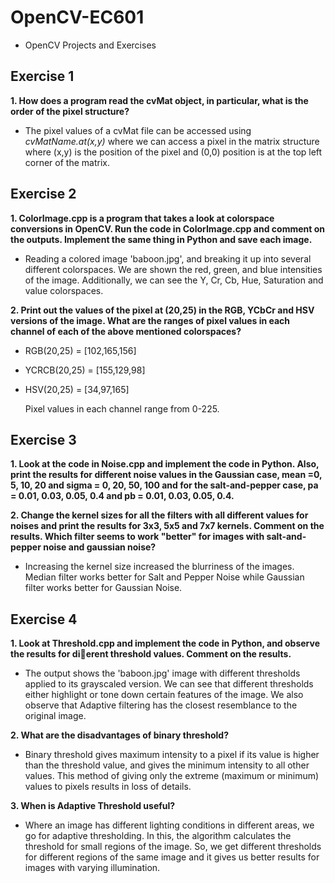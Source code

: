 # OpenCV-EC601
  - OpenCV Projects and Exercises

## Exercise 1

**1. How does a program read the cvMat object, in particular, what is the order of the pixel structure?**

- The pixel values of a cvMat file can be accessed using _cvMatName.at(x,y)_ where we can access a pixel in the matrix structure where (x,y) is the position of the pixel and (0,0) position is at the top left corner of the matrix.

## Exercise 2

**1. ColorImage.cpp is a program that takes a look at colorspace conversions in OpenCV. Run the code in ColorImage.cpp and comment on the outputs. Implement the same thing in Python and save each image.**

- Reading a colored image 'baboon.jpg', and breaking it up into several different colorspaces. We are shown the red, green, and blue intensities of the image. Additionally, we can see the Y, Cr, Cb, Hue, Saturation and value colorspaces. 

**2. Print out the values of the pixel at (20,25) in the RGB, YCbCr and HSV versions of the image. What are the ranges of pixel values in each channel of each of the above mentioned colorspaces?**

- RGB(20,25) = [102,165,156]
- YCRCB(20,25) = [155,129,98]
- HSV(20,25) = [34,97,165]

  Pixel values in each channel range from 0-225.

## Exercise 3

**1. Look at the code in Noise.cpp and implement the code in Python. Also, print the results for different noise values in the Gaussian case, mean =0, 5, 10, 20 and sigma = 0, 20, 50, 100 and for the salt-and-pepper case, pa = 0.01, 0.03, 0.05, 0.4 and pb = 0.01, 0.03, 0.05, 0.4.**

**2. Change the kernel sizes for all the filters with all different values for noises and print the results for 3x3, 5x5 and 7x7 kernels. Comment on the results. Which filter seems to work "better" for images with salt-and-pepper noise and gaussian noise?**

- Increasing the kernel size increased the blurriness of the images. Median filter works better for Salt and Pepper Noise while Gaussian filter works better for Gaussian Noise.

## Exercise 4

**1. Look at Threshold.cpp and implement the code in Python, and observe the results for dierent threshold values. Comment on the results.**

- The output shows the 'baboon.jpg' image with different thresholds applied to its grayscaled version. We can see that different thresholds either highlight or tone down certain features of the image. We also observe that Adaptive filtering has the closest resemblance to the original image.

**2. What are the disadvantages of binary threshold?**

- Binary threshold gives maximum intensity to a pixel if its value is higher than the threshold value, and gives the minimum intensity to all other values. This method of giving only the extreme (maximum or minimum) values to pixels results in loss of details. 

**3. When is Adaptive Threshold useful?**

- Where an image has different lighting conditions in different areas, we go for adaptive thresholding. In this, the algorithm calculates the threshold for small regions of the image. So, we get different thresholds for different regions of the same image and it gives us better results for images with varying illumination.
